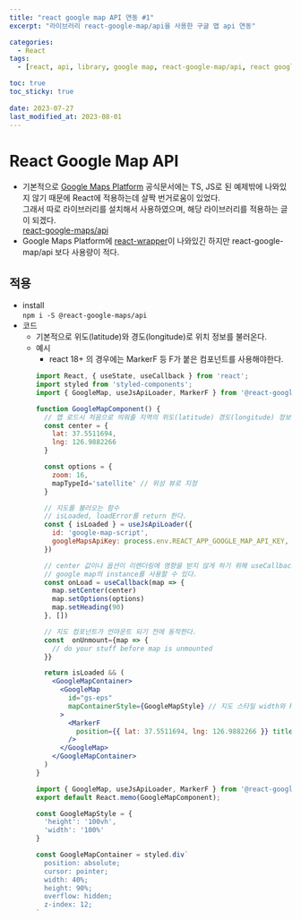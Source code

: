 ```yaml
---
title: "react google map API 연동 #1"
excerpt: "라이브러리 react-google-map/api을 사용한 구글 맵 api 연동"

categories:
  - React
tags:
  - [react, api, library, google map, react-google-map/api, react google map]

toc: true
toc_sticky: true
 
date: 2023-07-27
last_modified_at: 2023-08-01
---
```


# React Google Map API
- 기본적으로 [Google Maps Platform](https://developers.google.com/maps?hl=ko) 공식문서에는 TS, JS로 된 예제밖에 나와있지 않기 때문에 React에 적용하는데 살짝 번거로움이 있었다.     
  그래서 따로 라이브러리를 설치해서 사용하였으며, 해당 라이브러리를 적용하는 글이 되겠다.    
  [react-google-maps/api](https://www.npmjs.com/package/@react-google-maps/api)     
- Google Maps Platform에 [react-wrapper](https://www.npmjs.com/package/@googlemaps/react-wrapper)이 나와있긴 하지만 react-google-map/api 보다 사용량이 적다.

## 적용
- install    
  `npm i -S @react-google-maps/api`
- 코드
  - 기본적으로 위도(latitude)와 경도(longitude)로 위치 정보를 불러온다.
  - 예시
    - react 18+ 의 경우에는 MarkerF 등 F가 붙은 컴포넌트를 사용해야한다.
    ```jsx
    import React, { useState, useCallback } from 'react';
    import styled from 'styled-components';
    import { GoogleMap, useJsApiLoader, MarkerF } from '@react-google-maps/api';

    function GoogleMapComponent() {
      // 맵 로드시 처음으로 띄워줄 지역의 위도(latitude) 경도(longitude) 정보
      const center = {
        lat: 37.5511694,
        lng: 126.9882266
      }

      const options = {
        zoom: 16,
        mapTypeId='satellite' // 위성 뷰로 지정 
      }

      // 지도를 불러오는 함수
      // isLoaded, loadError를 return 한다.
      const { isLoaded } = useJsApiLoader({
        id: 'google-map-script',
        googleMapsApiKey: process.env.REACT_APP_GOOGLE_MAP_API_KEY,
      })

      // center 값이나 옵션이 리렌더링에 영향을 받지 않게 하기 위해 useCallback으로 감싸준다.
      // google map의 instance를 사용할 수 있다.
      const onLoad = useCallback(map => {
        map.setCenter(center)
        map.setOptions(options)
        map.setHeading(90)
      }, [])

      // 지도 컴포넌트가 언마운트 되기 전에 동작한다.
      const  onUnmount={map => {
        // do your stuff before map is unmounted
      }}

      return isLoaded && (
        <GoogleMapContainer>
          <GoogleMap
            id="gs-eps"
            mapContainerStyle={GoogleMapStyle} // 지도 스타일 width와 height 는 반드시 지정해줘야 지도가 뜬다
          >
            <MarkerF
              position={{ lat: 37.5511694, lng: 126.9882266 }} title="marker title1" 
            />
          </GoogleMap>
        </GoogleMapContainer>
      )
    }

    import { GoogleMap, useJsApiLoader, MarkerF } from '@react-google-maps/api';
    export default React.memo(GoogleMapComponent);

    const GoogleMapStyle = {
      'height': '100vh',
      'width': '100%'
    }

    const GoogleMapContainer = styled.div`
      position: absolute;
      cursor: pointer;
      width: 40%;
      height: 90%; 
      overflow: hidden;
      z-index: 12;
    `
    ```